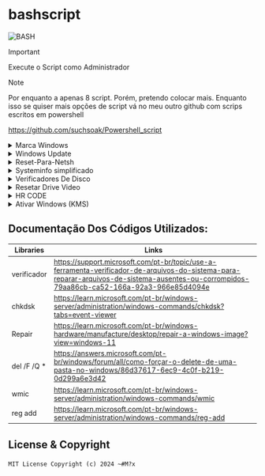 # bashscript
![BASH](https://img.shields.io/badge/Made%20with-Bash-1f425f.svg)

>[!IMPORTANT]
> Execute o Script como Administrador

>[!NOTE]
>Por enquanto a apenas 8 script. Porém, pretendo colocar mais. Enquanto isso se quiser mais opções de script vá no meu outro github com scrips escritos em powershell
>
>https://github.com/suchsoak/Powershell_script

<details>

<summary>Marca Windows</summary>


Este script ele irá limpar o cache da chave windows o que você terar que colocar novamente caso utilize o script. Este script permite também, fazer com que aquela marca do windows: "Ative o windows", ela simplesmente desapareça quando reiniciar a maquina quando o script tiver sido utilizado.

`SLMGR.VBS /CPKY`: Este comando é usado para limpar a chave do produto do registro do Windows. Ele remove a chave do produto sem desinstalá-la do sistema. Isso pode ser útil para impedir que programas maliciosos acessem a chave do produto por meio do registro.

`SLMGR.VBS /CKMS`: Este comando é usado para limpar o nome do servidor de Gerenciamento de Chaves (KMS) usado para ativação. O KMS é um serviço da Microsoft que permite que organizações ativem seus sistemas operacionais Windows usando um servidor de rede local em vez de chaves de produto individuais. Este comando limpa o nome do servidor KMS, o que significa que o sistema não usará mais o KMS para ativação.

`Net stop Sppsvc`: Este comando interrompe o serviço de Plataforma de Proteção de Software (Sppsvc). O Sppsvc é responsável por gerenciar a licença e ativação de software em sistemas Windows. Parar esse serviço pode ser útil em determinados cenários de solução de problemas ou ao realizar tarefas de manutenção específicas.

`CD C:\Windows\System32\SPP\Store\2.0`: Este comando muda o diretório atual para a localização especificada. Neste caso, ele muda para a pasta "C:\Windows\System32\SPP\Store\2.0". Essa pasta é onde os arquivos de licença do Windows são armazenados.

`Ren Tokens.dat Tokens.old`: Este comando renomeia o arquivo "Tokens.dat" para "Tokens.old". Isso pode ser útil para fazer backup do arquivo original ou para resolver problemas relacionados à ativação do Windows.

`SLMGR.VBS /RILC`: Este comando reativa a licença de software do Windows. Ele reconstrói a licença de software no sistema, o que pode ser útil se a ativação do Windows estiver enfrentando problemas.

`reg add "HKEY_LOCAL_MACHINE\SOFTWARE\Microsoft\Windows NT\CurrentVersion\Windows" /v displayntoret /t REG_QWORD /d 0 /f`: Este comando colocar um arquivo a qual retira a marca de Ativar Windows, é de extremo cuidado ter atenção nesse comando. O regedit do Windows é um dos lugares mais bem cuidadoso que a pessoa tem que ter no sistema, qualquer comando errado pode causar problemas graves no sistema. O comando em si coloca o arquivo "displaynotret", seria algo como `nota de exibição.`

| Marca d'água solicitando ativação do Windows |  Link |
| ------ | ------ |
|  Marca windows  | https://answers.microsoft.com/pt-br/windows/forum/all/marca-d%C3%A1gua-solicitando-ativa%C3%A7%C3%A3o-do/2ca8e29c-a54c-4498-baa6-22b04aa2b81c  


</details>


<details>

<summary>Windows Update</summary>

Para explicar o script, ele irar verificar como o comandos do net recursos do windows update para tudo ocorrer bem. Caso esteja tenho problemas como o windows update, pode para eles usando o stop no start assim você reinicia o seu sistema. Ai verifica se tudo está certo.

> Os comandos com o "SC" funcionam apenas no terminal CMD windows, não funcionam no powershell. Já os demais como o net funcioname nos dois sem problema.

```sh

net start bits
net start wuauserv
net start cryptSvc
net start msiserver

SC config wuauserv start= auto 

SC config bits start= auto 

SC config cryptsvc start= auto 
SC config trustedinstaller start= auto
net start bits
net start wuauserv
net start cryptSvc
net start msiserver

SC config wuauserv start= auto 

SC config bits start= auto 

SC config cryptsvc start= auto 
SC config trustedinstaller start= auto

```

`net start bits`: Este comando inicia o serviço Background Intelligent Transfer Service (BITS). O BITS é um serviço do Windows que facilita a transferência assíncrona, priorizada e limitada de arquivos entre máquinas usando a largura de banda da rede ociosa.

`net start wuauserv`: Este comando inicia o serviço Windows Update (wuauserv). O serviço Windows Update é responsável por gerenciar e fornecer atualizações para o sistema operacional Windows.

`net start cryptSvc`: Este comando inicia o serviço Cryptographic Services (cryptSvc). O serviço Cryptographic Services fornece funções criptográficas essenciais para o Windows, como criptografia, descriptografia e operações com certificados.

`net start msiserver`: Este comando inicia o serviço Windows Installer (msiserver). O serviço Windows Installer é responsável por instalar, modificar e remover pacotes de software no formato MSI (Microsoft Installer).

`SC config wuauserv start= auto`: Este comando usa o comando SC (Service Control) para configurar o tipo de inicialização do serviço Windows Update (wuauserv) como automático. Configurar o tipo de inicialização como automático garante que o serviço seja iniciado automaticamente quando o sistema inicializar.

`SC config bits start= auto`: Este comando usa o comando SC para configurar o tipo de inicialização do serviço Background Intelligent Transfer Service (bits) como automático. Configurar o tipo de inicialização como automático garante que o serviço seja iniciado automaticamente quando o sistema inicializar.

`SC config cryptsvc start= auto`: Este comando usa o comando SC para configurar o tipo de inicialização do serviço Cryptographic Services (cryptsvc) como automático. Configurar o tipo de inicialização como automático garante que o serviço seja iniciado automaticamente quando o sistema inicializar.

`SC config trustedinstaller start= auto`: Este comando usa o comando SC para configurar o tipo de inicialização do serviço TrustedInstaller (trustedinstaller) como automático. O serviço TrustedInstaller é responsável por instalar, modificar e remover atualizações do Windows e componentes opcionais.

</details>

<details>

<summary>Reset-Para-Netsh</summary>

# Resetar-Configurações-Da-Internet-No-Computador.

Abra o Script como Administrador

 Um script Bat, que resetar configurações e portas como TCP. Do computador, Caso esteja tendo problemas com internet no computador ou notbook.

> Aplica-se a: Windows Server 2022, Windows Server 2019, Windows Server 2016, Azure Stack HCI, versões 21H2 e 20H2

# Como Usar

Via terminal:

```sh
  start Reset_net.bat 
```

Via Sistema Operacional Gráfico:

```sh
  Execute o arquivo como Admistrador! 
```

# Codigos utilizados:

> Shell de Rede (netsh)

<ul>
<li>netsh winsock reset all</li>
<li>netsh int 6to4 reset all</li>
<li>netsh int ipv4 reset all</li>
<li>netsh int ipv6 reset all</li>
<li>netsh int httpstunnel reset all</li>  
<li>netsh int isatap reset all</li>  
<li>netsh int portproxy reset all</li>  
<li>netsh int tcp reset all</li>  
<li>netsh int teredo reset all</li> 
<li>ipconfig /renew</li>
<li>netsh advfirewall firewall add rule name="Block %porta%" dir=in action=block protocol=TCP localport=%porta% </li>
</ul>

# Mais informações sobre os comandos utilizados:

| Libraries |  Links |
| ------ | ------ |
|  shell de rede|  [https://learn.microsoft.com/pt-br/windows/win32/wmisdk/wmic](https://learn.microsoft.com/pt-br/windows-server/networking/technologies/netsh/netsh)
|  Netsh | [https://learn.microsoft.com/pt-br/windows-server/networking/technologies/netsh/netsh](https://learn.microsoft.com/pt-br/previous-versions/windows/it-pro/windows-server-2008-R2-and-2008/cc754516(v=ws.10)) 
|  Ipconfig |  [https://learn.microsoft.com/pt-br/windows-server/administration/windows-commands/ipconfig](https://learn.microsoft.com/pt-br/windows-server/administration/windows-commands/ipconfig)
 
</details>

<details>

<summary>Systeminfo simplificado</summary>

# Um systeminfo simplificado

O intuito do script é ter informações sobre seu Desktop pessoal.

# Como usar:

Para utilizar o script, baixe ele em arquivo zipado ou por linha de comando (cmd)

Execute ele de preferencia como administrador.

# Via cmd windows:

> Já com o Informações.bat instalado, execute no terminal se preferir:

```sh
 start Informacoes.bat
```

# Sobre o script

O script irar retornar informações sobre: 

processador

```sh
 @echo [!] Informacoes Do Processador:
color 5
timeout /t 6 > null
@echo.
wmic CPU get name
@echo.
@echo [*] Arquitetura: %PROCESSOR_ARCHITECTURE%
@echo [*] Processador: %PROCESSOR_IDENTIFIER% 
@echo [*] Versao: %PROCESSOR_REVISION% 
@echo [*] Nucleos: %NUMBER_OF_PROCESSORS%
@echo.
@echo --------------------

```

Disco

```sh
@echo [!] Informacoes do disco:
color 6
timeout /t 5 > null
@echo.
wmic diskdrive list brief
@echo --------------------
@echo.
@echo [!] Informacoes da Placa De Video:
color 7
timeout /t 5 > null
@echo.
wmic path win32_VideoController get name
wmic path win32_VideoController get name, adapterram, driverversion
@echo.
@echo --------------------
```
Memoria Ram

```sh
@echo [!] Informacoes da Memoria Ram:
@echo.
wmic memorychip get Manufacturer,Capacity,PartNumber,Speed,DeviceLocator
echo.
@echo --------------------

```
Informações De Rede

```sh
@echo [!] Informacoes De Rede:
@echo.
timeout /t 6 > null
color 8
netsh interface ipv4 show addresses "Wi-Fi" | findstr "Endereço IP"
netsh wlan show interfaces | findstr "Perfil"
netsh wlan show interfaces | findstr "Estado"
netsh wlan show interfaces | findstr "Sinal"
netsh wlan show interfaces | findstr "Canal"
netsh wlan show interfaces | findstr "Descrição"
netsh wlan show interfaces | findstr "BSSID"
netsh wlan show interfaces | findstr "Criptografia"
netsh wlan show interfaces | findstr "Faixa"
```

Para obter informações do ip e relacionado a endereço, foi utilizado o curl junto como o ipinfo.io

```sh

curl -s ipinfo.io | findstr "ip"
curl -s ipinfo.io | findstr "country"
curl -s ipinfo.io | findstr "region"
curl -s ipinfo.io | findstr "postal"
curl -s ipinfo.io | findstr "city"
curl -s ipinfo.io | findstr "hostname"
curl -s ipinfo.io | findstr "loc"
curl -s ipinfo.io | findstr "org"

```

E outras informações adicionais, como placa de video, endereço ip, Proprietário registrado e etc.

# As informações serão arquivadas em um arquivo informacoes.txt

```sh

@echo [!] Salvando as informacoes em um arquivo txt (informacoes.txt)...
@echo --------------------
@echo off
@echo -------------------- > informacoes.txt
@echo. >> informacoes.txt
@echo [*] github: https://github.com/suchsoak >> informacoes.txt
@echo. >> informacoes.txt
@echo -------------------- >> informacoes.txt
@echo. >> informacoes.txt
wmic OS get name >> informacoes.txt
ver >> informacoes.txt
@echo. >> informacoes.txt
date /t >> informacoes.txt
@echo.  >> informacoes.txt

```

## Pesquisas Relacionadas:

| Libraries |  Links |
| ------ | ------ |
|  Wmic |  https://learn.microsoft.com/pt-br/windows/win32/wmisdk/wmic
|  Netsh | https://learn.microsoft.com/pt-br/windows-server/networking/technologies/netsh/netsh 
| Comandos | https://learn.microsoft.com/pt-br/windows-server/administration/windows-commands/windows-commands 


</details>

<details>

<summary>Verificadores De Disco</summary>


# HD_Verificadores_Bat

Abra o arquivo.bat como adiminstrador.

> Verificadores Para Profissionais De Ti. Um simples script para verificar arquivos do hd ou ssd.

<p align="center">
  <img src="https://github.com/suchsoak/bashscript/blob/main/diskimg/disk.png" alt="disk.png">
</p>

# Como usar

```sh
  start Verificadores.bat
```

</details>

<details>

<summary>Resetar Drive Video</summary>

## Esse pequeno script vai reiniciar o drive de vídeo

```sh
pnputil /enum-devices /class Display | findstr "ID da Instância"
pnputil /restart-device "%ID%"
```
### O segredo está nesses `2 comandos` que utilizando a ferramenta pnputil você pode reinicar o drive de vídeo, caso esteja tendo algum problema relacionado. ou pode muito bem utilizar o atalho do telcado `CTRL+SHIFT+WINDOWS+B`

</details>

<details>

<summary>HR CODE</summary>

### Esse pequeno script vai gerar um `hq code` do link que você fornecer.

>Parte do código
```sh
curl qrenco.de/%qr%
```

<p align="center">
  <img src="https://github.com/suchsoak/bashscript/blob/main/diskimg/HQCODE.png" alt="HRCODE.png">
</p>

</details>


<details>

<summary>Ativar Windows (KMS)</summary>

# Ative o seu windows utilizando chave publica do KMS

>Você pode utilizar essa chave pública para o seu windows, mas para uso pessoal não é altamente legal.


### Aqui as chaves separadas

```sh
Windows Version	Product Key
Windows 11 Home	TX9XD-98N7V-6WMQ6-BX7FG-H8Q99
Windows 11 Home N	3KHY7-WNT83-DGQKR-F7HPR-844BM
Windows 11 Home Home Single Language	7HNRX-D7KGG-3K4RQ-4WPJ4-YTDFH
Windows 11 Home Country Specific	PVMJN-6DFY6-9CCP6-7BKTT-D3WVR
Windows 11 Pro	W269N-WFGWX-YVC9B-4J6C9-T83GX
Windows 11 Pro N	MH37W-N47XK-V7XM9-C7227-GCQG9
Windows 11 Pro for Workstations	NRG8B-VKK3Q-CXVCJ-9G2XF-6Q84J
Windows 11 Pro for Workstations N	9FNHH-K3HBT-3W4TD-6383H-6XYWF
Windows 11 Pro Education	6TP4R-GNPTD-KYYHQ-7B7DP-J447Y
Windows 11 Pro Education N	YVWGF-BXNMC-HTQYQ-CPQ99-66QFC
Windows 11 Education	NW6C2-QMPVW-D7KKK-3GKT6-VCFB2
Windows 11 Education N	2WH4N-8QGBV-H22JP-CT43Q-MDWWJ
Windows 11 Enterprise	NPPR9-FWDCX-D2C8J-H872K-2YT43
Windows 11 Enterprise N	DPH2V-TTNVB-4X9Q3-TJR4H-KHJW4
Windows 11 Enterprise G	YYVX9-NTFWV-6MDM3-9PT4T-4M68B
Windows 11 Enterprise G N	44RPN-FTY23-9VTTB-MP9BX-T84FV
Windows 11 Enterprise LTSC 2019	M7XTQ-FN8P6-TTKYV-9D4CC-J462D
Windows 11 Enterprise N LTSC 2019	92NFX-8DJQP-P6BBQ-THF9C-7CG2H
```

### Dentro do script você terá a `opção de escolha`, escolherá qual Windows é o seu e a chave será colocada.

```sh
@echo::::::::::::::::::::::::::::::::::::::::::::
@echo:: [*] 1. Windows 11 Home
@echo:: [*] 2. Windows 11 Home N
@echo:: [*] 3. Windows 11 Home Home Single Language
@echo:: [*] 4. Windows 11 Country Specific
@echo:: [*] 5. Windows 11 Pro
@echo:: [*] 6. Windows 11 Pro N
...
```


| Libraries |  Links |
| ------ | ------ |
| Windows 11 Product Keys | https://gist.github.com/sevynkooper/8e60a6038b10e57c31830f279a026bef
| Slmgr.vbs | https://learn.microsoft.com/pt-br/windows-server/get-started/activation-slmgr-vbs-options 

</details>

## Documentação Dos Códigos Utilizados:

| Libraries |  Links |
| ------ | ------ |
| verificador |   https://support.microsoft.com/pt-br/topic/use-a-ferramenta-verificador-de-arquivos-do-sistema-para-reparar-arquivos-de-sistema-ausentes-ou-corrompidos-79aa86cb-ca52-166a-92a3-966e85d4094e
| chkdsk | https://learn.microsoft.com/pt-br/windows-server/administration/windows-commands/chkdsk?tabs=event-viewer
| Repair | https://learn.microsoft.com/pt-br/windows-hardware/manufacture/desktop/repair-a-windows-image?view=windows-11
| del /F /Q * | https://answers.microsoft.com/pt-br/windows/forum/all/como-forçar-o-delete-de-uma-pasta-no-windows/86d37617-6ec9-4c0f-b219-0d299a6e3d42
| wmic | https://learn.microsoft.com/pt-br/windows-server/administration/windows-commands/wmic
| reg add | https://learn.microsoft.com/pt-br/windows-server/administration/windows-commands/reg-add


License & Copyright
-----------------------
`MIT License Copyright (c) 2024 ~#M?x`
